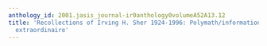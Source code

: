 ```yaml
---
anthology_id: 2001.jasis_journal-ir0anthology0volumeA52A13.12
title: 'Recollections of Irving H. Sher 1924-1996: Polymath/information scientist
  extraordinaire'
---
```


